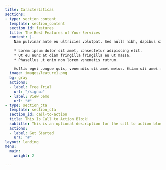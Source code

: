 ```yaml
---
title: Características
sections:
- type: section_content
  template: section_content
  section_id: features
  title: The Best Features of Your Services
  content: |-
    Nam pulvinar ante eu ultricies volutpat. Sed nulla nibh, dapibus sit amet cursus quis, fringilla nec sapien. Vestibulum imperdiet nunc bibendum consectetur lobortis.

    * Lorem ipsum dolor sit amet, consectetur adipiscing elit.
    * Ut eu nunc at diam fringilla fringilla eu ut massa.
    * Phasellus ut enim non lorem venenatis rutrum.

    Mollis eget congue quis, venenatis sit amet metus. Etiam sit amet tortor sed justo tempor condimentum.
  image: images/feature1.png
  bg: gray
  actions:
  - label: Free Trial
    url: "/signup"
  - label: View Demo
    url: "#"
- type: section_cta
  template: section_cta
  section_id: call-to-action
  title: This Is Call to Action Block!
  subtitle: This is an optional description for the call to action block.
  actions:
  - label: Get Started
    url: "#"
layout: landing
menu:
  main:
    weight: 2

---
```

